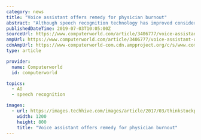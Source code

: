```yaml
---
category: news
title: "Voice assistant offers remedy for physician burnout"
abstract: "Although speech recognition technology has improved considerably in recent years, building trust in accuracy is a challenge. “Even a 0.01% error rate can wreak havoc on the patient’s life if it becomes a medical error,” said Gupta. “The ability to ..."
publishedDateTime: 2019-07-03T10:05:00Z
sourceUrl: https://www.computerworld.com/article/3406777/voice-assistant-offers-remedy-for-physician-burnout.html
ampUrl: https://www.computerworld.com/article/3406777/voice-assistant-offers-remedy-for-physician-burnout.amp.html
cdnAmpUrl: https://www-computerworld-com.cdn.ampproject.org/c/s/www.computerworld.com/article/3406777/voice-assistant-offers-remedy-for-physician-burnout.amp.html
type: article

provider:
  name: Computerworld
  id: computerworld

topics:
  - AI
  - speech recognition

images:
  - url: https://images.techhive.com/images/article/2017/03/thinkstockphotos-480562701-100713167-large.3x2.jpg
    width: 1200
    height: 800
    title: "Voice assistant offers remedy for physician burnout"
---
```

